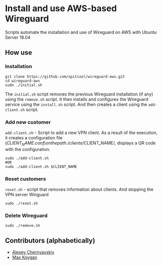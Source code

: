 # Install and use AWS-based Wireguard
Scripts automate the installation and use of Wireguard on AWS with Ubuntu Server 18.04

## How use

### Installation
```
git clone https://github.com/spitcool/wireguard-aws.git
cd wireguard-aws
sudo ./initial.sh
```

The `initial.sh` script removes the previous Wireguard installation (if any) using the `remove.sh` script. It then installs and configures the Wireguard service using the `install.sh` script. And then creates a client using the `add-client.sh` script.

### Add new customer
`add-client.sh` - Script to add a new VPN client. As a result of the execution, it creates a configuration file ($CLIENT_NAME.conf) on the path ./clients/$CLIENT_NAME/, displays a QR code with the configuration.

```
sudo ./add-client.sh
#OR
sudo ./add-client.sh $CLIENT_NAME
```

### Reset customers
`reset.sh` - script that removes information about clients. And stopping the VPN server Winguard
```
sudo ./reset.sh
```

### Delete Wireguard
```
sudo ./remove.sh
```
## Contributors  (alphabetically)
- [Alexey Chernyavskiy](https://github.com/alexey-chernyavskiy)
- [Max Kovgan](https://github.com/mvk)
